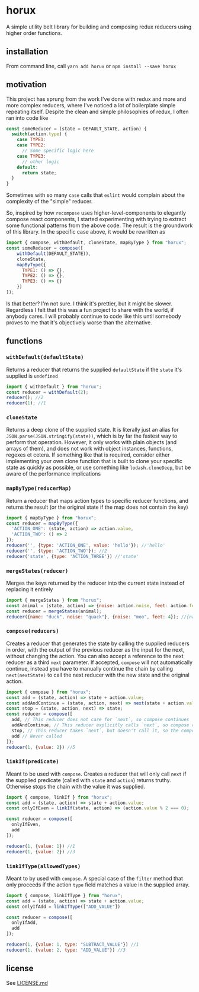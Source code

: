 # horux

A simple utility belt library for building and composing redux reducers using higher order functions.

## installation

From command line, call `yarn add horux` or `npm install --save horux`

## motivation

This project has sprung from the work I've done with redux and more and more complex reducers, where
I've noticed a lot of boilerplate simple repeating itself. Despite the clean and simple philosophies
of redux, I often ran into code like

```js
const someReducer = (state = DEFAULT_STATE, action) {
  switch(action.type) {
    case TYPE1:
    case TYPE2:
      // Some specific logic here
    case TYPE3:
      // other logic
    default:
      return state;
  }
}
```
Sometimes with so many `case` calls that `eslint` would complain about the complexity of the "simple"
reducer.

So, inspired by how `recompose` uses higher-level-components to elegantly compose react components,
I started experimenting with trying to extract some functional patterns from the above code. The result
is the groundwork of this library. In the specific case above, it would be rewritten as

```js
import { compose, withDefault, cloneState, mapByType } from "horux";
const someReducer = compose([
    withDefault(DEFAULT_STATE)),
    cloneState,
    mapByType({
      TYPE1: () => {},
      TYPE2: () => {},
      TYPE3: () => {}
    })
]);
```

Is that better? I'm not sure. I think it's prettier, but it might be slower. Regardless I felt that
this was a fun project to share with the world, if anybody cares. I will probably continue to code
like this until somebody proves to me that it's objectively worse than the alternative.

## functions

### `withDefault(defaultState)`
Returns a reducer that returns the supplied `defaultState` if the `state` it's supplied is `undefined`

```js
import { withDefault } from "horux";
const reducer = withDefault(2);
reducer(); //2
reducer(1); //1
```

### `cloneState`
Returns a deep clone of the supplied state. It is literally just an alias for
`JSON.parse(JSON.stringify(state))`, which is by far the fastest way to perform that operation.
However, it only works with plain objects (and arrays of them), and does not work with object instances,
functions, regexes et cetera. If something like that is required, consider either implementing your own
clone function that is built to clone your specific state as quickly as possible, or use something
like `lodash.cloneDeep`, but be aware of the performance implications

### `mapByType(reducerMap)`
Return a reducer that maps action types to specific reducer functions, and returns the result
(or the original state if the map does not contain the key)

```js
import { mapByType } from "horux";
const reducer = mapByType({
  'ACTION_ONE': (state, action) => action.value,
  'ACTION_TWO': () => 2
});
reducer('', {type: 'ACTION_ONE', value: 'hello'}); //'hello'
reducer('', {type: 'ACTION_TWO'}); //2
reducer('state', {type: 'ACTION_THREE'}) //'state'
```

### `mergeStates(reducer)`
Merges the keys returned by the reducer into the current state instead of replacing it entirely

```js
import { mergeStates } from "horux";
const animal = (state, action) => {noise: action.noise, feet: action.feet};
const reducer = mergeStates(animal);
reducer({name: "duck", noise: "quack"}, {noise: "moo", feet: 4}); //{name: "duck", noise: "moo", feet: 4}
```

### `compose(reducers)`
Creates a reducer that generates the state by calling the supplied reducers in order, with the output of the previous reducer as the input for the next, without changing the action. You can also accept a reference to the next reducer as a third `next` parameter. If accepted, `compose` will not automatically continue, instead you have to manually continue the chain by calling `next(nextState)` to call the next reducer with the new state and the original action.

```js
import { compose } from "horux";
const add = (state, action) => state + action.value;
const addAndContinue = (state, action, next) => next(state + action.value);
const stop = (state, action, next) => state;
const reducer = compose([
  add, // This reducer does not care for `next`, so compose continues
  addAndContinue, // This reducer explicitly calls `next`, so compose continues
  stop, // This reducer takes `next`, but doesn't call it, so the composition stops here
  add // Never called
]);
reducer(1, {value: 2}) //5
```

### `linkIf(predicate)`
Meant to be used with `compose`. Creates a reducer that will only call `next` if the supplied predicate (called with `state` and `action`) returns truthy. Otherwise stops the chain with the value it was supplied.

```js
import { compose, linkIf } from "horux";
const add = (state, action) => state + action.value;
const onlyIfEven = linkIf(state, action) => (action.value % 2 === 0);

const reducer = compose([
  onlyIfEven,
  add
]);

reducer(1, {value: 1}) //1
reducer(1, {value: 2}) //3
```

### `linkIfType(allowedTypes)`
Meant to by used with `compose`. A special case of the `filter` method that only proceeds if the action `type` field matches a value in the supplied array.

```js
import { compose, linkIfType } from "horux";
const add = (state, action) => state + action.value;
const onlyIfAdd = linkIfType(["ADD_VALUE"])

const reducer = compose([
  onlyIfAdd,
  add
]);

reducer(1, {value: 1, type: "SUBTRACT_VALUE"}) //1
reducer(1, {value: 2, type: "ADD_VALUE"}) //3
```

## license
See [LICENSE.md](./LICENSE.md)
